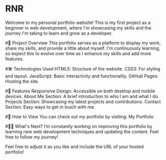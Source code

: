 # RNR
Welcome to my personal portfolio website! This is my first project as a beginner in web development, where I'm showcasing my skills and the journey I'm taking to learn and grow as a developer.

#🚀 Project Overview
This portfolio serves as a platform to display my work, share my skills, and provide a little about myself. I'm continuously learning, so expect this to evolve over time as I enhance my skills and add more features.

#🛠️ Technologies Used
HTML5: Structure of the website.
CSS3: For styling and layout.
JavaScript: Basic interactivity and functionality.
GitHub Pages: Hosting the site.


#🌟 Features
Responsive Design: Accessible on both desktop and mobile devices.
About Me Section: A brief introduction to who I am and what I do.
Projects Section: Showcasing my latest projects and contributions.
Contact Section: Easy ways to get in touch with me.


#🔧 How to View
You can check out my portfolio by visiting: My Portfolio


#👨‍💻 What's Next?
I’m constantly working on improving this portfolio by learning new web development techniques and updating the content. Feel free to follow my journey!


Feel free to adjust it as you like and include the URL of your hosted portfolio!






